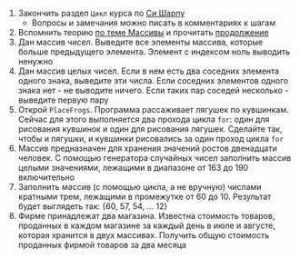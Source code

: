 1. Закончить раздел `Цикл` курса по [Си Шарпу](https://stepik.org/course/4965/syllabus)
   - Вопросы и замечания можно писать в комментариях к шагам
2. Вспомнить теорию [по теме Массивы](https://github.com/CSharpLords/Shared/wiki/Массивы.-Введение) и прочитать [продолжение](https://github.com/CSharpLords/Shared/wiki/%D0%9C%D0%B0%D1%81%D1%81%D0%B8%D0%B2%D1%8B.-%D0%9F%D1%80%D0%BE%D0%B4%D0%BE%D0%BB%D0%B6%D0%B5%D0%BD%D0%B8%D0%B5)
3. Дан массив чисел. Выведите все элементы массива, которые больше предыдущего элемента. Элемент с индексом ноль выводить ненужно
4. Дан массив целых чисел. Если в нем есть два соседних элемента одного знака, выведите эти числа. Если соседних элементов одного знака нет - не выводите ничего. Если таких пар соседей несколько - выведите первую пару
5. Открой `PlaceFrogs`. Программа рассаживает лягушек по кувшинкам. Сейчас для этого выполняется два прохода цикла `for`: один для рисования кувшинок и один для рисования лягушек. Сделайте так, чтобы и лягушки, и кувшинки рисовались за один проход цикла `for`
6. Массив предназначен для хранения значений ростов двенадцати человек.  С помощью генератора случайных чисел заполнить массив целыми значениями, лежащими в диапазоне от 163 до 190 включительно
7. Заполнить массив (с помощью цикла, а не вручную) числами кратными трем, лежащими в промежутке от 60 до 10. Результат будет выглядеть так: {60, 57, 54, ... 12}
8. Фирме принадлежат два магазина. Известна стоимость товаров, проданных в каждом магазине за каждый день в июле и августе, которая хранится  в двух массивах. Получить общую стоимость проданных фирмой товаров за два месяца
